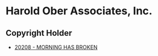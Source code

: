 # Harold Ober Associates, Inc.

## Copyright Holder

- [20208 - MORNING HAS BROKEN](/hymns/20208.md)


